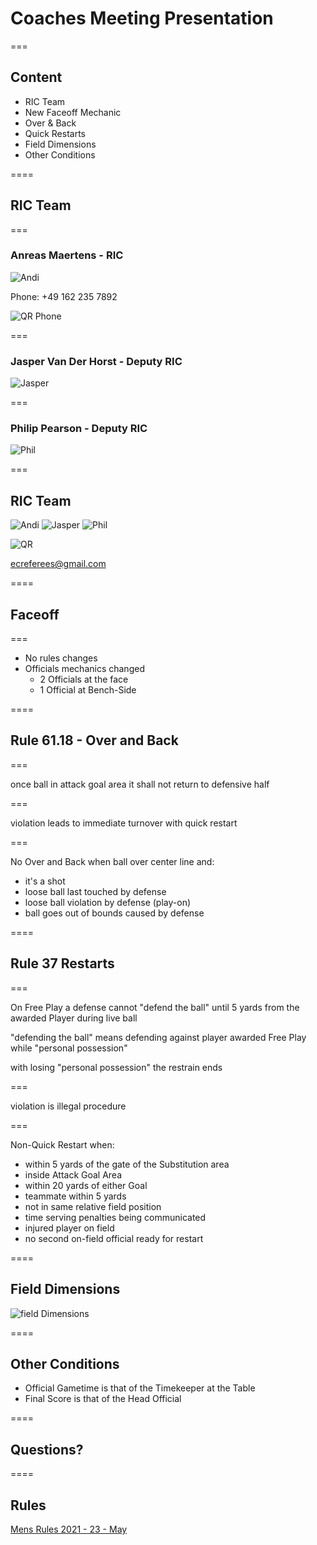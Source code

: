 # Coaches Meeting Presentation

===

## Content

* RIC Team
* New Faceoff Mechanic
* Over & Back
* Quick Restarts
* Field Dimensions
* Other Conditions

====

## RIC Team

===

### Anreas Maertens - RIC

![Andi](img/andi.jpg) <!-- .element: class="teampic" -->

Phone: +49 162 235 7892

![QR Phone](img/qr-code-phone-andi.png) <!-- .element: class="teampic" -->

===

### Jasper Van Der Horst - Deputy RIC

![Jasper](img/jasper.png) <!-- .element: class="teampic" -->

===

### Philip Pearson - Deputy RIC

![Phil](img/phil.jpeg) <!-- .element: class="teampic" -->

===

## RIC Team

![Andi](img/andi.jpg) <!-- .element: class="teampic" -->
![Jasper](img/jasper.png) <!-- .element: class="teampic" -->
![Phil](img/phil.jpeg) <!-- .element: class="teampic" -->

![QR](img/qr-code-mail.png) <!-- .element: class="teampic" -->

ecreferees@gmail.com


====

## Faceoff

===

* No rules changes
* Officials mechanics changed <!-- .element: class="fragment" -->
    * 2 Officials at the face <!-- .element: class="fragment" -->
    * 1 Official at Bench-Side <!-- .element: class="fragment" -->

====

## Rule 61.18 - Over and Back

===

once ball in attack goal area it shall not return to defensive half

===

violation leads to immediate turnover with quick restart

===

No Over and Back when ball over center line and:
+ it's a shot <!-- .element: class="fragment" -->
+ loose ball last touched by defense <!-- .element: class="fragment" -->
+ loose ball violation by defense (play-on) <!-- .element: class="fragment" -->
+ ball goes out of bounds caused by defense <!-- .element: class="fragment" -->

====

## Rule 37 Restarts

===

On Free Play a defense cannot "defend the ball" until 5 yards from the awarded Player during live ball

"defending the ball" means defending against player awarded Free Play while "personal possession" <!-- .element: class="fragment" -->

with losing "personal possession" the restrain ends <!-- .element: class="fragment" -->

===

violation is illegal procedure

===

Non-Quick Restart when:

+ within 5 yards of the gate of the Substitution area <!-- .element: class="fragment" -->
+ inside Attack Goal Area <!-- .element: class="fragment" -->
+ within 20 yards of either Goal <!-- .element: class="fragment" -->
+ teammate within 5 yards <!-- .element: class="fragment" -->
+ not in same relative field position <!-- .element: class="fragment" -->
+ time serving penalties being communicated <!-- .element: class="fragment" -->
+ injured player on field <!-- .element: class="fragment" -->
+ no second on-field official ready for restart <!-- .element: class="fragment" -->

====

## Field Dimensions
![field Dimensions](img/fields.jpeg)

====

## Other Conditions

* Official Gametime is that of the Timekeeper at the Table <!-- .element: class="fragment" -->
* Final Score is that of the Head Official <!-- .element: class="fragment" -->

====

## Questions?

====

## Rules

[Mens Rules 2021 - 23 - May](https://d13mgad1aost97.cloudfront.net/2021/05/Mens-Rules-2021-23-May-2021-V1.0-1.pdf)